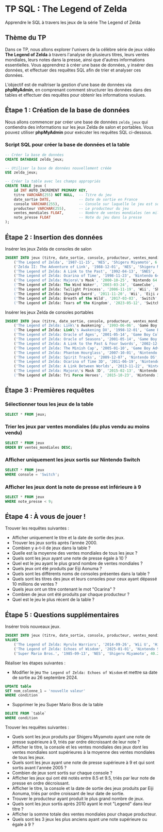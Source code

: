 # TP SQL : **The Legend of Zelda**
Apprendre le SQL à travers les jeux de la série The Legend of Zelda

## Thème du TP

Dans ce TP, nous allons explorer l'univers de la célèbre série de jeux vidéo **The Legend of Zelda** à travers l'analyse de plusieurs titres, leurs ventes mondiales, leurs notes dans la presse, ainsi que d'autres informations essentielles. Vous apprendrez à créer une base de données, y insérer des données, et effectuer des requêtes SQL afin de trier et analyser ces données.

L’objectif est de maîtriser la gestion d'une base de données via **phpMyAdmin**, en comprenant comment structurer les données dans des tables et effectuer des requêtes pour obtenir les informations voulues.

## Étape 1 : Création de la base de données

Nous allons commencer par créer une base de données `zelda_jeux` qui contiendra des informations sur les jeux Zelda de salon et portables. Vous pouvez utiliser **phpMyAdmin** pour exécuter les requêtes SQL ci-dessous.

### Script SQL pour créer la base de données et la table

```sql
-- Créer la base de données
CREATE DATABASE zelda_jeux;

-- Utiliser la base de données nouvellement créée
USE zelda_jeux;

-- Créer la table avec les champs appropriés
CREATE TABLE jeux (
    id INT AUTO_INCREMENT PRIMARY KEY,
    titre VARCHAR(255) NOT NULL,  -- Titre du jeu
    date_sortie DATE,             -- Date de sortie en France
    console VARCHAR(255),         -- Console sur laquelle le jeu est sorti
    producteur VARCHAR(255),      -- Le producteur du jeu
    ventes_mondiales FLOAT,       -- Nombre de ventes mondiales (en millions)
    note_presse FLOAT             -- Note du jeu dans la presse
);
```

## Étape 2 : Insertion des données

Insérer les jeux Zelda de consoles de salon

```sql
INSERT INTO jeux (titre, date_sortie, console, producteur, ventes_mondiales, note_presse) VALUES
    ('The Legend of Zelda', '1987-11-15', 'NES', 'Shigeru Miyamoto', 6.51, 9.5),
    ('Zelda II: The Adventure of Link', '1988-12-01', 'NES', 'Shigeru Miyamoto', 4.38, 8.0),
    ('The Legend of Zelda: A Link to the Past', '1992-04-13', 'SNES', 'Shigeru Miyamoto', 4.61, 9.6),
    ('The Legend of Zelda: Ocarina of Time', '1998-11-23', 'Nintendo 64', 'Shigeru Miyamoto', 7.60, 10.0),
    ('The Legend of Zelda: Majora\'s Mask', '2000-10-25', 'Nintendo 64', 'Shigeru Miyamoto', 3.36, 9.0),
    ('The Legend of Zelda: The Wind Waker', '2003-03-24', 'GameCube', 'Shigeru Miyamoto', 4.43, 9.6),
    ('The Legend of Zelda: Twilight Princess', '2006-11-19', 'Wii', 'Shigeru Miyamoto', 8.93, 9.7),
    ('The Legend of Zelda: Skyward Sword', '2011-11-20', 'Wii', 'Eiji Aonuma', 3.67, 9.0),
    ('The Legend of Zelda: Breath of the Wild', '2017-03-03', 'Switch', 'Eiji Aonuma', 33.75, 10.0),
    ('The Legend of Zelda: Tears of the Kingdom', '2023-05-12', 'Switch', 'Eiji Aonuma', 20.80, 9.8);
```

Insérer les jeux Zelda de consoles portables

```sql
INSERT INTO jeux (titre, date_sortie, console, producteur, ventes_mondiales, note_presse) VALUES
    ('The Legend of Zelda: Link\'s Awakening', '1993-06-06', 'Game Boy', 'Shigeru Miyamoto', 3.83, 9.2),
    ('The Legend of Zelda: Link\'s Awakening DX', '1998-12-01', 'Game Boy Color', 'Shigeru Miyamoto', 2.22, 9.1),
    ('The Legend of Zelda: Oracle of Ages', '2001-05-14', 'Game Boy Color', 'Shigeru Miyamoto', 3.96, 9.0),
    ('The Legend of Zelda: Oracle of Seasons', '2001-05-14', 'Game Boy Color', 'Shigeru Miyamoto', 3.96, 9.0),
    ('The Legend of Zelda: A Link to the Past & Four Swords', '2002-12-02', 'Game Boy Advance', 'Shigeru Miyamoto', 1.89, 8.8),
    ('The Legend of Zelda: The Minish Cap', '2005-01-10', 'Game Boy Advance', 'Shigeru Miyamoto', 1.76, 9.1),
    ('The Legend of Zelda: Phantom Hourglass', '2007-10-01', 'Nintendo DS', 'Eiji Aonuma', 4.76, 9.0),
    ('The Legend of Zelda: Spirit Tracks', '2009-12-07', 'Nintendo DS', 'Eiji Aonuma', 3.14, 8.8),
    ('The Legend of Zelda: Ocarina of Time 3D', '2011-06-19', 'Nintendo 3DS', 'Shigeru Miyamoto', 6.22, 9.4),
    ('The Legend of Zelda: A Link Between Worlds', '2013-11-22', 'Nintendo 3DS', 'Eiji Aonuma', 4.21, 9.4),
    ('The Legend of Zelda: Majora\'s Mask 3D', '2015-02-13', 'Nintendo 3DS', 'Eiji Aonuma', 3.36, 9.0),
    ('The Legend of Zelda: Tri Force Heroes', '2015-10-23', 'Nintendo 3DS', 'Eiji Aonuma', 1.14, 7.8);
```

## Étape 3 : Premières requêtes

### Sélectionner tous les jeux de la table

```sql
SELECT * FROM jeux;
```

### Trier les jeux par ventes mondiales (du plus vendu au moins vendu)

```sql
SELECT * FROM jeux
ORDER BY ventes_mondiales DESC;
```

### Afficher uniquement les jeux sortis sur Nintendo Switch

```sql
SELECT * FROM jeux
WHERE console = 'Switch';
```

### Afficher les jeux dont la note de presse est inférieure à 9

```sql
SELECT * FROM jeux
WHERE note_presse < 9;
```

## Étape 4 : À vous de jouer !

Trouver les requêtes suivantes :  
- Afficher uniquement le titre et la date de sortie des jeux.
- Trouver les jeux sortis après l’année 2000.
- Combien y a-t-il de jeux dans la table ?
- Quelle est la moyenne des ventes mondiales de tous les jeux ?
- Quels sont les jeux ayant une note de presse égale à 10 ?
- Quel est le jeu ayant le plus grand nombre de ventes mondiales ?
- Quels jeux ont été produits par Eiji Aonuma ?
- Quels sont les différents noms de consoles présentes dans la table ?
- Quels sont les titres des jeux et leurs consoles pour ceux ayant dépassé 10 millions de ventes ?
- Quels jeux ont un titre contenant le mot "Ocarina" ?
- Combien de jeux ont été produits par chaque producteur ?
- Quel est le jeu le plus récent de la table ?

## Étape 5 : Questions supplémentaires


Insérer trois nouveaux jeux.

```sql
INSERT INTO jeux (titre, date_sortie, console, producteur, ventes_mondiales, note_presse) 
VALUES 
    ('The Legend of Zelda: Hyrule Warriors', '2014-09-26', 'Wii U', 'Hisashi Koinuma', 3.5, 79),
    ('The Legend of Zelda: Echoes of Wisdom', '2025-01-01', 'Nintendo Switch', 'Eiji Aonuma', NULL, 95),
    ('Super Mario Bros.', '1985-09-13', 'NES', 'Shigeru Miyamoto', 40.24, 92);
```

Réaliser les étapes suivantes :
- Modifier le jeu `The Legend of Zelda: Echoes of Wisdom` et mettre sa date de sortie au 26 septembre 2024.

```sql
UPDATE table
SET nom_colonne_1 = 'nouvelle valeur'
WHERE condition
```

- Supprimer le jeu Super Mario Bros de la table

```sql
DELETE FROM `table`
WHERE condition
```

Trouver les requêtes suivantes :  
- Quels sont les jeux produits par Shigeru Miyamoto ayant une note de presse supérieure à 9, triés par ordre décroissant de leur note ?
- Afficher le titre, la console et les ventes mondiales des jeux dont les ventes mondiales sont supérieures à la moyenne des ventes mondiales de tous les jeux.
- Quels sont les jeux ayant une note de presse supérieure à 9 et qui sont sortis avant l'année 2005 ?
- Combien de jeux sont sortis sur chaque console ?
- Afficher les jeux qui ont été notés entre 8.5 et 9.5, triés par leur note de presse en ordre décroissant.
- Afficher le titre, la console et la date de sortie des jeux produits par Eiji Aonuma, triés par ordre croissant de leur date de sortie.
- Trouver le producteur ayant produit le plus grand nombre de jeux.
- Quels sont les jeux sortis après 2010 ayant le mot "Legend" dans leur titre ?
- Afficher la somme totale des ventes mondiales pour chaque producteur.
- Quels sont les 3 jeux les plus anciens ayant une note supérieure ou égale à 9 ?
